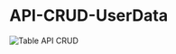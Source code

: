 ﻿# API-CRUD-UserData
![Table API CRUD](https://github.com/Piricchino/API-CRUD-UserData/assets/169165345/a1fe1e10-06cf-4588-bda7-ca2e66223fea)
